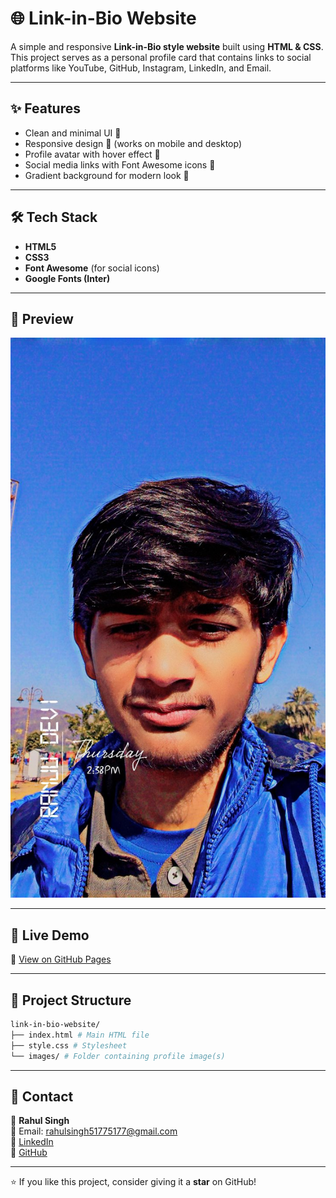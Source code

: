 # 🌐 Link-in-Bio Website

A simple and responsive **Link-in-Bio style website** built using **HTML & CSS**.  
This project serves as a personal profile card that contains links to social platforms like YouTube, GitHub, Instagram, LinkedIn, and Email.

---

## ✨ Features
- Clean and minimal UI 🎨
- Responsive design 📱 (works on mobile and desktop)
- Profile avatar with hover effect 👤
- Social media links with Font Awesome icons 🔗
- Gradient background for modern look 🌈

---

## 🛠️ Tech Stack
- **HTML5**
- **CSS3**
- **Font Awesome** (for social icons)
- **Google Fonts (Inter)**

---

## 📸 Preview
![Website Screenshot](images/profile.jpg)

---

## 🚀 Live Demo
🔗 [View on GitHub Pages](https://ctcrahul.github.io/link-in-bio-website/)

---

## 📂 Project Structure
```bash
link-in-bio-website/
├── index.html # Main HTML file
├── style.css # Stylesheet
└── images/ # Folder containing profile image(s)

```





---

## 📧 Contact
👤 **Rahul Singh**  
📩 Email: [rahulsingh51775177@gmail.com](mailto:rahulsingh51775177@gmail.com)  
🔗 [LinkedIn](https://www.linkedin.com/in/rahulsingh51775177/)  
🔗 [GitHub](https://github.com/ctcrahul)


---
⭐ If you like this project, consider giving it a **star** on GitHub!

